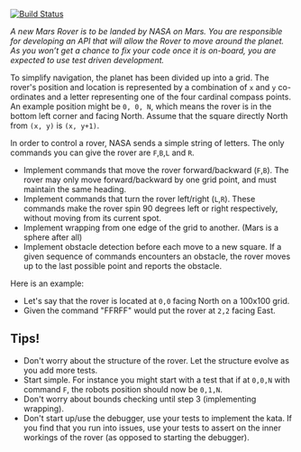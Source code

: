 [![Build Status](https://travis-ci.org/exo/marsrover-rb.svg?branch=master)](https://travis-ci.org/exo/marsrover-rb)

*A new Mars Rover is to be landed by NASA on Mars. You are responsible for developing an API that will allow the Rover to move around the planet. As you won’t get a chance to fix your code once it is on-board, you are expected to use test driven development.*

To simplify navigation, the planet has been divided up into a grid. The rover's position and location is represented by a combination of `x` and `y` co-ordinates and a letter representing one of the four cardinal compass points. An example position might be `0, 0, N`, which means the rover is in the bottom left corner and facing North. Assume that the square directly North from `(x, y)` is `(x, y+1)`.

In order to control a rover, NASA sends a simple string of letters. The only commands you can give the rover are `F`,`B`,`L` and `R`.

* Implement commands that move the rover forward/backward (`F`,`B`). The rover may only move forward/backward by one grid point, and must maintain the same heading.
* Implement commands that turn the rover left/right (`L`,`R`). These commands make the rover spin 90 degrees left or right respectively, without moving from its current spot.
* Implement wrapping from one edge of the grid to another. (Mars is a sphere after all)
* Implement obstacle detection before each move to a new square. If a given sequence of commands encounters an obstacle, the rover moves up to the last possible point and reports the obstacle.

Here is an example:

* Let's say that the rover is located at `0,0` facing North on a 100x100 grid.
* Given the command "FFRFF" would put the rover at `2,2` facing East.

## Tips!

* Don't worry about the structure of the rover. Let the structure evolve as you add more tests. 
* Start simple. For instance you might start with a test that if at `0,0,N` with command `F`, the robots position should now be `0,1,N`. 
* Don't worry about bounds checking until step 3 (implementing wrapping).
* Don't start up/use the debugger, use your tests to implement the kata. If you find that you run into issues, use your tests to assert on the inner workings of the rover (as opposed to starting the debugger).

